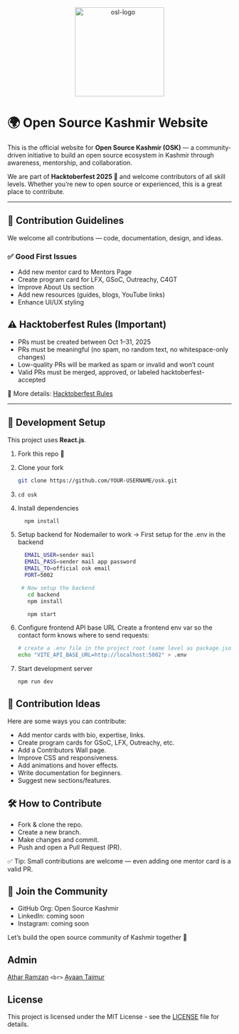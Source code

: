 <div style="text-align: center;">
  <img 
    src="https://github.com/user-attachments/assets/50faf505-4be4-4bf9-8531-386fd5036b00" 
    alt="osl-logo" 
    style="margin:auto; width:200px; display:block;" 
  />
</div>

# 🌍 Open Source Kashmir Website

This is the official website for **Open Source Kashmir (OSK)** — a community-driven initiative to build an open source ecosystem in Kashmir through awareness, mentorship, and collaboration.

We are part of **Hacktoberfest 2025 🎉** and welcome contributors of all skill levels. Whether you’re new to open source or experienced, this is a great place to contribute.

---

## 🤝 Contribution Guidelines

We welcome all contributions — code, documentation, design, and ideas.

### ✅ Good First Issues

- Add new mentor card to Mentors Page
- Create program card for LFX, GSoC, Outreachy, C4GT
- Improve About Us section
- Add new resources (guides, blogs, YouTube links)
- Enhance UI/UX styling

## ⚠️ Hacktoberfest Rules (Important)

- PRs must be created between Oct 1–31, 2025
- PRs must be meaningful (no spam, no random text, no whitespace-only changes)
- Low-quality PRs will be marked as spam or invalid and won’t count
- Valid PRs must be merged, approved, or labeled hacktoberfest-accepted

📖 More details: [Hacktoberfest Rules](https://hacktoberfest.com/)

---

## 🚀 Development Setup

This project uses **React.js**.

1. Fork this repo 🍴
2. Clone your fork

   ```bash
   git clone https://github.com/YOUR-USERNAME/osk.git
   ```
3. ``cd osk``
4. Install dependencies

   ```bash
     npm install

   ```
5. Setup backend for Nodemailer to work
   ->  First setup for the .env in the backend

   ```bash
     EMAIL_USER=sender mail
     EMAIL_PASS=sender mail app password
     EMAIL_TO=official osk email
     PORT=5002

    # Now setup the backend
      cd backend
      npm install

      npm start

   ```

6. Configure frontend API base URL
   Create a frontend env var so the contact form knows where to send requests:

   ```bash
   # create a .env file in the project root (same level as package.json)
   echo "VITE_API_BASE_URL=http://localhost:5002" > .env
   ```

7. Start development server
   ```bash
   npm run dev

   ```

## 🎯 Contribution Ideas

Here are some ways you can contribute:

- Add mentor cards with bio, expertise, links.
- Create program cards for GSoC, LFX, Outreachy, etc.
- Add a Contributors Wall page.
- Improve CSS and responsiveness.
- Add animations and hover effects.
- Write documentation for beginners.
- Suggest new sections/features.

## 🛠 How to Contribute

- Fork & clone the repo.
- Create a new branch.
- Make changes and commit.
- Push and open a Pull Request (PR).

✅ Tip: Small contributions are welcome — even adding one mentor card is a valid PR.

## 🤝 Join the Community

- GitHub Org: Open Source Kashmir
- LinkedIn: coming soon
- Instagram: coming soon

Let’s build the open source community of Kashmir together 🚀

## Admin

[Athar Ramzan](https://github.com/oathar) `<br>`
[Ayaan Taimur](https://github.com/MAT1018)

## License

This project is licensed under the MIT License - see the [LICENSE](./LICENSE.md) file for details.
